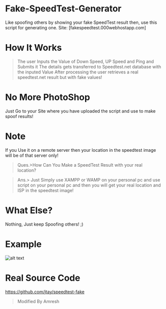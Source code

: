 # Fake-SpeedTest-Generator
Like spoofing others by showing your fake SpeedTest result then, use this script for generating one. Site: [fakespeedtest.000webhostapp.com]

# How It Works
>The user Inputs the Value of Down Speed, UP Speed and Ping and Submits it
>The details gets transferred to Speedtest.net database with the inputed Value
>After processing the user retrieves a real speedtest.net result but with fake values!

# No More PhotoShop
Just Go to your Site where you have uploaded the script and use to make spoof results!

# Note
If you Use it on a remote server then your location in the speedtest image will be of that server only!
>Ques.>How Can You Make a SpeedTest Result with your real location?

>Ans.> Just Simply use XAMPP or WAMP on your personal pc and use script on your personal pc and then you will get your real location and ISP in the speedtest image!

# What Else?
Nothing, Just keep Spoofing others! ;)

# Example
![alt text](https://www.speedtest.net/result/7656618580.png)

# Real Source Code
https://github.com/jtay/speedtest-fake
>Modified By Amresh 
